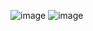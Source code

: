 ![image](https://github.com/MrWhite1984/Schemer/assets/122013048/51083a32-4c56-4e75-98cc-a5589762c7f4)
![image](https://github.com/MrWhite1984/Schemer/assets/122013048/110426da-ed91-47b9-83ec-4ef0d31a468f)
